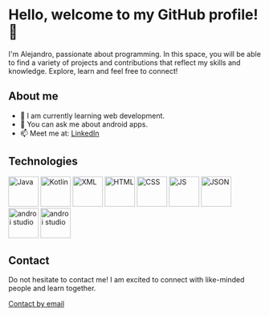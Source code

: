 # Hello, welcome to my GitHub profile! 👋

I'm Alejandro, passionate about programming. In this space, you will be able to find a variety of projects and contributions that reflect my skills and knowledge. Explore, learn and feel free to connect!

## About me

- 🌱 I am currently learning web development.
- 💬 You can ask me about android apps.
- 📫 Meet me at: [LinkedIn](https://www.linkedin.com/in/davidalejandroherrera/)

## Technologies
<img style="height: 60px;" src="https://cdn.icon-icons.com/icons2/2415/PNG/512/java_original_wordmark_logo_icon_146459.png" alt="Java" />
<img style="height: 60px;" src="https://upload.wikimedia.org/wikipedia/commons/thumb/0/06/Kotlin_Icon.svg/1200px-Kotlin_Icon.svg.png" alt="Kotlin" />
<img style="height: 60px;" src="https://img.freepik.com/premium-vector/modern-flat-design-xml-file-icon-web-simple-style_599062-556.jpg?w=2000" alt="XML" />
<img style="height: 60px;" src="https://cdn-icons-png.flaticon.com/512/732/732212.png" alt="HTML" />
<img style="height: 60px;" src="https://cdn4.iconfinder.com/data/icons/social-media-logos-6/512/121-css3-512.png" alt="CSS" />
<img style="height: 60px;" src="https://cdn-icons-png.flaticon.com/512/5968/5968292.png" alt="JS" />
<img style="height: 60px;" src="https://icons.veryicon.com/png/o/miscellaneous/form-editor/10json.png" alt="JSON" />
<img style="height: 60px;" src="https://developer.android.com/static/studio/images/new-studio-logo-1.png" alt="androi studio" />
<img style="height: 60px;" src="https://upload.wikimedia.org/wikipedia/commons/thumb/9/9a/Visual_Studio_Code_1.35_icon.svg/2048px-Visual_Studio_Code_1.35_icon.svg.png" alt="androi studio" />

## Contact

Do not hesitate to contact me! I am excited to connect with like-minded people and learn together.

[Contact by email](mailto:alejandromarmilich@gmail.com)
